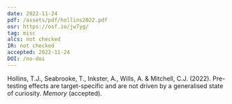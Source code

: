 ```yaml
---
date: 2022-11-24
pdf: /assets/pdf/hollins2022.pdf
osr: https://osf.io/jw7yg/
tag: misc
alcs: not checked
IR: not checked
accepted: 2022-11-24
DOI: /no-doi
---
```


Hollins, T.J., Seabrooke, T., Inkster, A., Wills, A. & Mitchell, C.J. (2022). Pre-testing effects are target-specific and are not driven by a generalised state of curiosity. _Memory_ (accepted).




